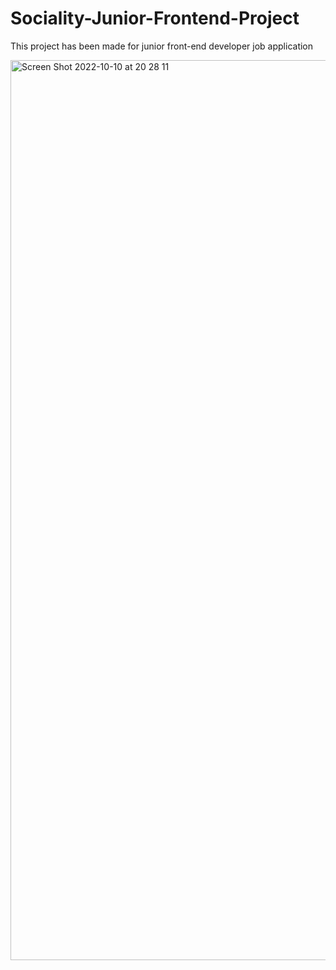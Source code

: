 # Sociality-Junior-Frontend-Project
This project has been made for junior front-end developer job application 


<img width="1440" alt="Screen Shot 2022-10-10 at 20 28 11" src="https://user-images.githubusercontent.com/68889066/194922330-5bf37c7a-b1b0-4490-b6cb-dbec107121e6.png">
